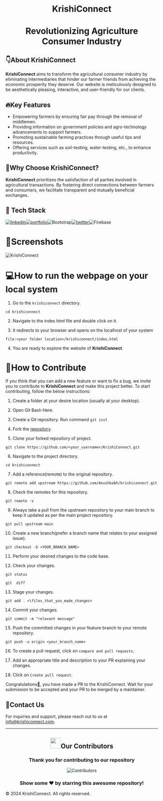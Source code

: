 <h1 align="center">KrishiConnect  </h1>

<h1 align="center">Revolutionizing Agriculture Consumer Industry  </h1>

## 👇About KrishiConnect

**KrishiConnect** aims to transform the agricultural consumer industry by eliminating intermediaries that hinder our farmer friends from achieving the economic prosperity they deserve. Our website is meticulously designed to be aesthetically pleasing, interactive, and user-friendly for our clients.

## 🔥Key Features

 - Empowering farmers by ensuring fair pay through the removal of middlemen.
 - Providing information on government policies and agro-technology advancements to support farmers.
 - Promoting sustainable farming practices through useful tips and resources.
 - Offering services such as soil-testing, water-testing, etc., to enhance productivity.

## 🤔Why Choose KrishiConnect?

**KrishiConnect** prioritizes the satisfaction of all parties involved in agricultural transactions. By fostering direct connections between farmers and consumers, we facilitate transparent and mutually beneficial exchanges.

## 📌 Tech Stack
[![linkedin](https://img.shields.io/badge/HTML5-E34F26?style=for-the-badge&logo=html5&logoColor=white)](https://www.linkedin.com/in/yashpreeth-nijalinge-aa8a36214/)[![portfolio](https://img.shields.io/badge/CSS3-1572B6?style=for-the-badge&logo=css3&logoColor=white)](https://linkedin.com/)![Bootstrap](https://img.shields.io/badge/bootstrap-%238511FA.svg?style=for-the-badge&logo=bootstrap&logoColor=white)[![twitter](https://img.shields.io/badge/JavaScript-323330?style=for-the-badge&logo=javascript&logoColor=F7DF1E)](https://twitter.com/)![Firebase](https://img.shields.io/badge/firebase-a08021?style=for-the-badge&logo=firebase&logoColor=ffcd34)
# 📸Screenshots
<!--![1](1.png)  ![2](2.png) ![3](3.png) ![4](4.png)  ![5](5.png) ![6](6.png)-->

![KrishiConnect](ss.png)



<!-- ![Home Page](https://photos.app.goo.gl/PF6nTxrAWw4k6zA78)
![Why KrishiConnect?](https://photos.app.goo.gl/DqMnZU2BiBRwvaBG6)
![Categories](https://photos.app.goo.gl/8eiNj5ZN9Ny19oiw8)
![Farmer's Login Page](https://photos.app.goo.gl/L5fvMkUTJSXcJHvf6)
![Shopping Cart](https://photos.app.goo.gl/qrGeCL49SZK2Cpmh7)
![Transaction Page](https://photos.app.goo.gl/Ey1qkdQZh7y6mzGz7) -->

# 💻How to run the webpage on your local system

1.  Go to the  `krishiconnect`  directory.

```
cd krishiconnect
```
2.  Navigate to the index.html file and double click on it.

3. It redirects to your browser  and opens on the localhost  of your system
```
file:<your folder location>/krishiconnect/index.html
```
4.  You are ready to explore the website of **KrishiConnect**.

# 🤝How to Contribute

If you think that you can add a new feature or want to fix a bug, we invite you to contribute to **KrishiConnect** and make this project better. To start contributing, follow the below instructions:

1.  Create a folder at your desire location (usually at your desktop).

2.   Open Git Bash Here.

3.  Create a Git repository.
            Run command  `git init`
            
4.  Fork the  [repository](https://github.com/Anushkabh/krishiconnect.git).

5.  Clone your forked repository of project.
```
git clone https://github.com/<your_username>/KrishiConnect.git
```

6.  Navigate to the project directory.

```
cd krishiconnect
```
7.  Add a reference(remote) to the original repository.

```
git remote add upstream https://github.com/Anushkabh/krishiconnect.git
```

8.  Check the remotes for this repository.

```
git remote -v
```

9.  Always take a pull from the upstream repository to your main branch to keep it updated as per the main project repository.

```
git pull upstream main
```

10.  Create a new branch(prefer a branch name that relates to your assigned issue).

```
git checkout -b <YOUR_BRANCH_NAME>
```

11.  Perform your desired changes to the code base.
    
12.  Check your changes.
    

```
git status
```

```
git  diff
```

13.  Stage your changes.

```
git add . <\files_that_you_made_changes>
```

14.  Commit your changes.

```
git commit -m "relavant message"
```

15.  Push the committed changes in your feature branch to your remote repository.

```
git push -u origin <your_branch_name>
```

16.  To create a pull request, click on  `compare and pull requests`.
    
17.  Add an appropriate title and description to your PR explaining your changes.
    
18.  Click on  `Create pull request`.
    

Congratulations🎉, you have made a PR to the KrishiConnect. Wait for your submission to be accepted and your PR to be merged by a maintainer.

## 📩Contact Us

[](https://github.com/Anushkabh/krishiconnect?tab=readme-ov-file#contact-us)

For inquiries and support, please reach out to us at  [info@krishiconnect.com](mailto:info@krishiconnect.com).

<hr>

<div>
  <h2 align = "center"><img src="https://raw.githubusercontent.com/Tarikul-Islam-Anik/Animated-Fluent-Emojis/master/Emojis/Smilies/Red%20Heart.png" width="35" height="35">Our Contributors</h2>
  <div align = "center">
 <h3>Thank you for contributing to our repository</h3>

![Contributors](https://contrib.rocks/image?repo=Anushkabh/krishiconnect)

### Show some ❤️ by starring this awesome repository!

</div>


© 2024 KrishiConnect. All rights reserved.
